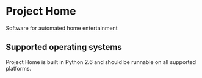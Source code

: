 # Project Home

Software for automated home entertainment

## Supported operating systems
Project Home is built in Python 2.6 and should be runnable on all supported platforms.
